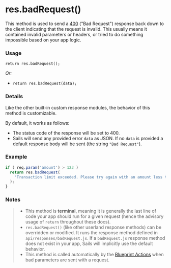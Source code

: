 # res.badRequest()

This method is used to send a <a href="http://en.wikipedia.org/wiki/List_of_HTTP_status_codes#4xx_Client_Error" target="_blank">400</a> ("Bad Request") response back down to the client indicating that the request is invalid.  This usually means it contained invalid parameters or headers, or tried to do something impossible based on your app logic.



### Usage

```usage
return res.badRequest();
```

_Or:_
+ `return res.badRequest(data);`



### Details

Like the other built-in custom response modules, the behavior of this method is customizable.

By default, it works as follows:

+ The status code of the response will be set to 400.
+ Sails will send any provided error `data` as JSON.  If no `data` is provided a default response body will be sent (the string `"Bad Request"`).


### Example

```javascript
if ( req.param('amount') > 123 )
  return res.badRequest(
    'Transaction limit exceeded. Please try again with an amount less than $123.'
  );
}
```
### Notes
> + This method is **terminal**, meaning it is generally the last line of code your app should run for a given request (hence the advisory usage of `return` throughout these docs).
>+ `res.badRequest()` (like other userland response methods) can be overridden or modified.  It runs the response method defined in `api/responses/badRequest.js`.  If a `badRequest.js` response method does not exist in your app, Sails will implicitly use the default behavior.
>+ This method is called automatically by the [Blueprint Actions](http://sailsjs.com/documentation/concepts/blueprints/blueprint-actions) when bad parameters are sent with a request.













<docmeta name="displayName" value="res.badRequest()">
<docmeta name="pageType" value="method">

